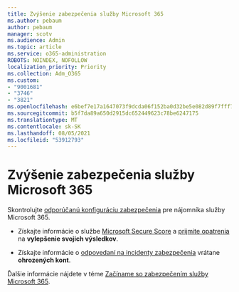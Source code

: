 ```yaml
---
title: Zvýšenie zabezpečenia služby Microsoft 365
ms.author: pebaum
author: pebaum
manager: scotv
ms.audience: Admin
ms.topic: article
ms.service: o365-administration
ROBOTS: NOINDEX, NOFOLLOW
localization_priority: Priority
ms.collection: Adm_O365
ms.custom:
- "9001681"
- "3746"
- "3821"
ms.openlocfilehash: e6bef7e17a1647073f9dcda06f152ba0d32be5e082d89f7fff714561babeacff
ms.sourcegitcommit: b5f7da89a650d2915dc652449623c78be6247175
ms.translationtype: MT
ms.contentlocale: sk-SK
ms.lasthandoff: 08/05/2021
ms.locfileid: "53912793"
---
```

# <a name="increase-microsoft-365-security"></a>Zvýšenie zabezpečenia služby Microsoft 365

Skontrolujte [odporúčanú konfiguráciu zabezpečenia](https://docs.microsoft.com/microsoft-365/security/office-365-security/tenant-wide-setup-for-increased-security?view=o365-worldwide) pre nájomníka služby Microsoft 365.

- Získajte informácie o službe [Microsoft Secure Score](https://docs.microsoft.com/microsoft-365/security/mtp/microsoft-secure-score?view=o365-worldwide) a [prijmite opatrenia](https://docs.microsoft.com/microsoft-365/security/mtp/microsoft-secure-score?view=o365-worldwide#take-action-to-improve-your-score) na **vylepšenie svojich výsledkov**.

- Získajte informácie o [odpovedaní na incidenty zabezpečenia](https://docs.microsoft.com/microsoft-365/security/office-365-security/office365-security-incident-response-overview?view=o365-worldwide) vrátane **ohrozených kont**.

Ďalšie informácie nájdete v téme [Začíname so zabezpečením služby Microsoft 365](https://docs.microsoft.com/microsoft-365/security/office-365-security/security-roadmap?view=o365-worldwide). 

